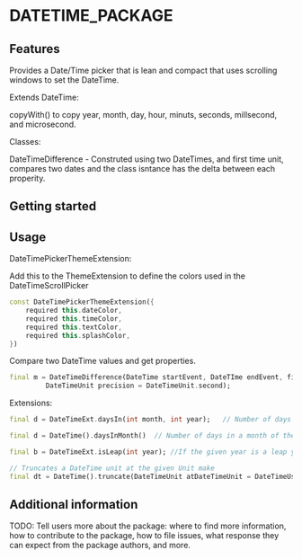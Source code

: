 # DATETIME_PACKAGE

## Features

Provides a Date/Time picker that is lean and compact that uses scrolling windows to set the DateTime.

Extends DateTime:

 copyWith() to copy year, month, day, hour, minuts, seconds, millsecond, and microsecond.

Classes:

DateTimeDifference - Construted using two DateTimes, and first time unit, compares two dates and the class isntance has the delta between each properity.

## Getting started

## Usage

DateTimePickerThemeExtension:

Add this to the ThemeExtension to define the colors used in the DateTimeScrollPicker

```dart
const DateTimePickerThemeExtension({
    required this.dateColor,
    required this.timeColor,
    required this.textColor,
    required this.splashColor,
})
```

Compare two DateTime values and get properties.

```dart
final m = DateTimeDifference(DateTime startEvent, DateTIme endEvent, firstTimeUnit = DateTimeUnit.year,
         DateTimeUnit precision = DateTimeUnit.second);
```

Extensions:

```dart
final d = DateTimeExt.daysIn(int month, int year);   // Number of days in a month

final d = DateTime().daysInMonth()  // Number of days in a month of the current DateTime.

final b = DateTimeExt.isLeap(int year); //If the given year is a leap year.

// Truncates a DateTime unit at the given Unit make
final dt = DateTime().truncate(DateTimeUnit atDateTimeUnit = DateTimeUsing.second);
```

## Additional information

TODO: Tell users more about the package: where to find more information, how to
contribute to the package, how to file issues, what response they can expect
from the package authors, and more.
